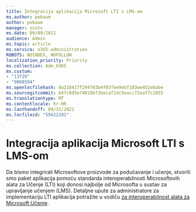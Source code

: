 ```yaml
---
title: Integracija aplikacija Microsoft LTI s LMS-om
ms.author: pebaum
author: pebaum
manager: scotv
ms.date: 09/09/2021
audience: Admin
ms.topic: article
ms.service: o365-administration
ROBOTS: NOINDEX, NOFOLLOW
localization_priority: Priority
ms.collection: Adm_O365
ms.custom:
- "13728"
- "9008594"
ms.openlocfilehash: 8a218417f294703b4f03fee9ebf183ee4b2e6abe
ms.sourcegitcommit: b47c6d5e74819b73becaf1dc5eacc72eaf7c1055
ms.translationtype: MT
ms.contentlocale: hr-HR
ms.lasthandoff: 09/15/2021
ms.locfileid: "59422191"
---
```

# <a name="integrate-microsoft-lti-apps-with-your-lms"></a>Integracija aplikacija Microsoft LTI s LMS-om

Da bismo integrirali Microsoftove proizvode za podučavanje i učenje, stvorili smo paket aplikacija pomoću standarda interoperabilnosti Microsoftovih alata za Učenje (LTI) koji donosi najbolje od Microsofta u sustav za upravljanje učenjem (LMS). Detaljne upute za administratore za implementaciju LTI aplikacija potražite u vodiču [za interoperabilnost alata za Microsoft Učenje](https://admin.microsoft.com/AdminPortal/Home?#/modernonboarding/lmsintegrationguide).